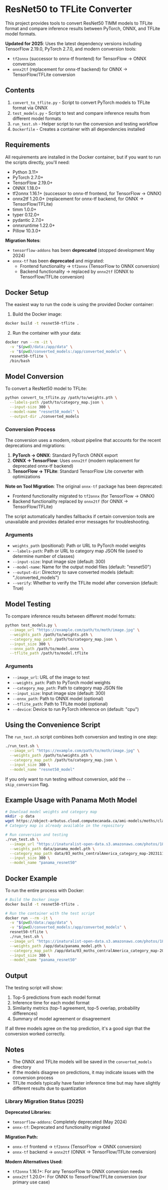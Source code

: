 # ResNet50 to TFLite Converter

This project provides tools to convert ResNet50 TIMM models to TFLite format and compare inference results between PyTorch, ONNX, and TFLite model formats.

**Updated for 2025**: Uses the latest dependency versions including TensorFlow 2.19.0, PyTorch 2.7.0, and modern conversion tools:
- `tf2onnx` (successor to onnx-tf frontend) for TensorFlow → ONNX conversion
- `onnx2tf` (replacement for onnx-tf backend) for ONNX → TensorFlow/TFLite conversion

## Contents

1. `convert_to_tflite.py` - Script to convert PyTorch models to TFLite format via ONNX
2. `test_models.py` - Script to test and compare inference results from different model formats
3. `run_test.sh` - Helper script to run the conversion and testing workflow
4. `Dockerfile` - Creates a container with all dependencies installed

## Requirements

All requirements are installed in the Docker container, but if you want to run the scripts directly, you'll need:

- Python 3.11+
- PyTorch 2.7.0+
- TensorFlow 2.19.0+
- ONNX 1.18.0+
- tf2onnx 1.16.1+ (successor to onnx-tf frontend, for TensorFlow → ONNX)
- onnx2tf 1.20.0+ (replacement for onnx-tf backend, for ONNX → TensorFlow/TFLite)
- timm 1.0.0+
- typer 0.12.0+
- pydantic 2.7.0+
- onnxruntime 1.22.0+
- Pillow 10.3.0+

**Migration Notes**: 
- `tensorflow-addons` has been **deprecated** (stopped development May 2024)
- `onnx-tf` has been **deprecated** and migrated:
  - Frontend functionality → `tf2onnx` (TensorFlow to ONNX conversion)
  - Backend functionality → replaced by `onnx2tf` (ONNX to TensorFlow/TFLite conversion)

## Docker Setup

The easiest way to run the code is using the provided Docker container:

1. Build the Docker image:

```bash
docker build -t resnet50-tflite .
```

2. Run the container with your data:

```bash
docker run --rm -it \
  -v "$(pwd)/data:/app/data" \
  -v "$(pwd)/converted_models:/app/converted_models" \
  resnet50-tflite \
  /bin/bash
```

## Model Conversion

To convert a ResNet50 model to TFLite:

```bash
python convert_to_tflite.py /path/to/weights.pth \
  --labels-path /path/to/category_map.json \
  --input-size 300 \
  --model-name "resnet50_model" \
  --output-dir ./converted_models
```

### Conversion Process

The conversion uses a modern, robust pipeline that accounts for the recent deprecations and migrations:

1. **PyTorch → ONNX**: Standard PyTorch ONNX export
2. **ONNX → TensorFlow**: Uses `onnx2tf` (modern replacement for deprecated onnx-tf backend)
3. **TensorFlow → TFLite**: Standard TensorFlow Lite converter with optimizations

**Note on Tool Migration**: The original `onnx-tf` package has been deprecated:
- Frontend functionality migrated to `tf2onnx` (for TensorFlow → ONNX)
- Backend functionality replaced by `onnx2tf` (for ONNX → TensorFlow/TFLite)

The script automatically handles fallbacks if certain conversion tools are unavailable and provides detailed error messages for troubleshooting.

### Arguments

- `weights_path` (positional): Path or URL to PyTorch model weights
- `--labels-path`: Path or URL to category map JSON file (used to determine number of classes)
- `--input-size`: Input image size (default: 300)
- `--model-name`: Name for the output model files (default: "resnet50")
- `--output-dir`: Directory to save converted models (default: "./converted_models")
- `--verify`: Whether to verify the TFLite model after conversion (default: True)

## Model Testing

To compare inference results between different model formats:

```bash
python test_models.py \
  --image_url "https://example.com/path/to/moth/image.jpg" \
  --weights_path /path/to/weights.pth \
  --category_map_path /path/to/category_map.json \
  --input_size 300 \
  --onnx_path /path/to/model.onnx \
  --tflite_path /path/to/model.tflite
```

### Arguments

- `--image_url`: URL of the image to test
- `--weights_path`: Path to PyTorch model weights
- `--category_map_path`: Path to category map JSON file
- `--input_size`: Input image size (default: 300)
- `--onnx_path`: Path to ONNX model (optional)
- `--tflite_path`: Path to TFLite model (optional)
- `--device`: Device to run PyTorch inference on (default: "cpu")

## Using the Convenience Script

The `run_test.sh` script combines both conversion and testing in one step:

```bash
./run_test.sh \
  --image_url "https://example.com/path/to/moth/image.jpg" \
  --weights_path /path/to/weights.pth \
  --category_map_path /path/to/category_map.json \
  --input_size 300 \
  --model_name "resnet50_model"
```

If you only want to run testing without conversion, add the `--skip_conversion` flag.

## Example Usage with Panama Moth Model

```bash
# Download model weights and category map
mkdir -p data
wget https://object-arbutus.cloud.computecanada.ca/ami-models/moths/classification/panama_resetnet50_best_5aeb515a.pth -O data/panama_model.pth
# Category map is already available in the repository

# Run conversion and testing
./run_test.sh \
  --image_url "https://inaturalist-open-data.s3.amazonaws.com/photos/181855805/original.jpg" \
  --weights_path data/panama_model.pth \
  --category_map_path data/03_moths_centralAmerica_category_map-202311110-with-names.json \
  --input_size 300 \
  --model_name "panama_resnet50"
```

## Docker Example

To run the entire process with Docker:

```bash
# Build the Docker image
docker build -t resnet50-tflite .

# Run the container with the test script
docker run --rm -it \
  -v "$(pwd)/data:/app/data" \
  -v "$(pwd)/converted_models:/app/converted_models" \
  resnet50-tflite \
  ./run_test.sh \
  --image_url "https://inaturalist-open-data.s3.amazonaws.com/photos/181855805/original.jpg" \
  --weights_path /app/data/panama_model.pth \
  --category_map_path /app/data/03_moths_centralAmerica_category_map-202311110-with-names.json \
  --input_size 300 \
  --model_name "panama_resnet50"
```

## Output

The testing script will show:
1. Top-5 predictions from each model format
2. Inference time for each model format
3. Similarity metrics (top-1 agreement, top-5 overlap, probability differences)
4. Summary of model agreement or disagreement

If all three models agree on the top prediction, it's a good sign that the conversion worked correctly.

## Notes

- The ONNX and TFLite models will be saved in the `converted_models` directory
- If the models disagree on predictions, it may indicate issues with the conversion process
- TFLite models typically have faster inference time but may have slightly different results due to quantization

### Library Migration Status (2025)

**Deprecated Libraries:**
- `tensorflow-addons`: Completely deprecated (May 2024)
- `onnx-tf`: Deprecated and functionality migrated

**Migration Path:**
- `onnx-tf` frontend → `tf2onnx` (TensorFlow → ONNX conversion)
- `onnx-tf` backend → `onnx2tf` (ONNX → TensorFlow/TFLite conversion)

**Modern Alternatives Used:**
- `tf2onnx` 1.16.1+: For any TensorFlow to ONNX conversion needs
- `onnx2tf` 1.20.0+: For ONNX to TensorFlow/TFLite conversion (our primary use case)
